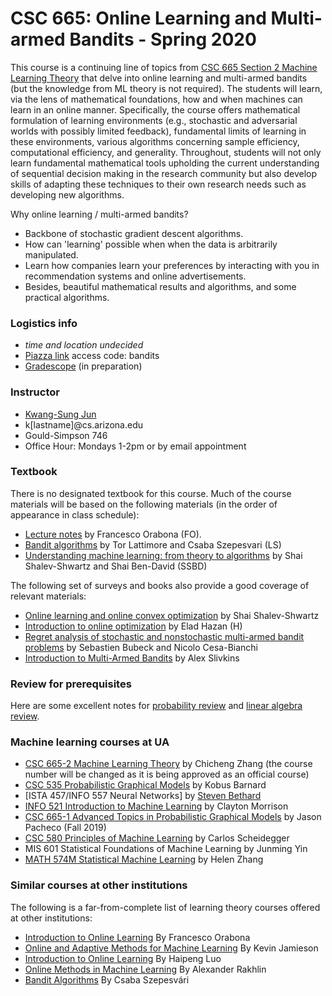 # CSC 665: Online Learning and Multi-armed Bandits - Spring 2020

This course is a continuing line of topics from [CSC 665 Section 2 Machine Learning Theory](https://zcc1307.github.io/csc665/index.html) that delve into online learning and multi-armed bandits (but the knowledge from ML theory is not required).
The students will learn, via the lens of mathematical foundations, how and when machines can learn in an online manner.
Specifically, the course offers mathematical formulation of learning environments (e.g., stochastic and adversarial worlds with possibly limited feedback), fundamental limits of learning in these environments, various algorithms concerning sample efficiency, computational efficiency, and generality.
Throughout, students will not only learn fundamental mathematical tools upholding the current understanding of sequential decision making in the research community but also develop skills of adapting these techniques to their own research needs such as developing new algorithms.

Why online learning / multi-armed bandits?

 * Backbone of stochastic gradient descent algorithms.
 * How can 'learning' possible when when the data is arbitrarily manipulated.
 * Learn how companies learn your preferences by interacting with you in recommendation systems and online advertisements.
 * Besides, beautiful mathematical results and algorithms, and some practical algorithms.

### Logistics info

 * _time and location undecided_
 * [Piazza link](piazza.com/arizona/spring2020/csc665) access code: bandits
 * [Gradescope](xxx) (in preparation)

[//]: # ()

### Instructor

 * [Kwang-Sung Jun](https://kwangsungjun.github.io/)
 * k\[lastname\]@cs.arizona.edu
 * Gould-Simpson 746
 * Office Hour: Mondays 1-2pm or by email appointment

### Textbook

There is no designated textbook for this course. Much of the course
materials will be based on the following materials (in the order of appearance
  in class schedule):

 * [Lecture notes](https://parameterfree.com/lecture-notes-on-online-learning/) by Francesco Orabona (FO).
 * [Bandit algorithms](https://tor-lattimore.com/downloads/book/book.pdf) by Tor Lattimore and Csaba Szepesvari (LS)
 * [Understanding machine learning: from theory to algorithms](https://www.cs.huji.ac.il/~shais/UnderstandingMachineLearning/) by Shai Shalev-Shwartz and Shai Ben-David (SSBD)

The following set of surveys and books also provide a good coverage of relevant materials:

 * [Online learning and online convex optimization](https://www.cs.huji.ac.il/~shais/papers/OLsurvey.pdf) by Shai Shalev-Shwartz
 * [Introduction to online optimization](https://ocobook.cs.princeton.edu/OCObook.pdf) by Elad Hazan (H)
 * [Regret analysis of stochastic and nonstochastic multi-armed bandit problems](http://sbubeck.com/SurveyBCB12.pdf) by Sebastien Bubeck and Nicolo Cesa-Bianchi
 * [Introduction to Multi-Armed Bandits](https://arxiv.org/pdf/1904.07272.pdf) by Alex Slivkins

### Review for prerequisites

Here are some excellent notes for [probability review](http://cs229.stanford.edu/section/cs229-prob.pdf) and [linear algebra review](http://cs229.stanford.edu/section/cs229-linalg.pdf).

### Machine learning courses at UA

 * [CSC 665-2 Machine Learning Theory](https://zcc1307.github.io/csc665/index.html) by Chicheng Zhang (the course number will be changed as it is being approved as an official course)
 * [CSC 535 Probabilistic Graphical Models](http://kobus.ca/teaching/cs535/spring18/index.html) by Kobus Barnard
 * [ISTA 457/INFO 557 Neural Networks] by [Steven Bethard](https://bethard.faculty.arizona.edu/)
 * [INFO 521 Introduction to Machine Learning](http://w3.sista.arizona.edu/~clayton/courses/ml/index.html) by Clayton Morrison
 * [CSC 665-1 Advanced Topics in Probabilistic Graphical Models](https://www2.cs.arizona.edu/~pachecoj/courses/csc665-1/index.html) by Jason Pacheco (Fall 2019)
 * [CSC 580 Principles of Machine Learning](https://cscheid.net/courses/spr19/csc665/) by Carlos Scheidegger
 * MIS 601 Statistical Foundations of Machine Learning by Junming Yin
 * [MATH 574M Statistical Machine Learning](http://math.arizona.edu/~hzhang/math574m.html) by Helen Zhang

### Similar courses at other institutions

The following is a far-from-complete list of learning theory courses offered at other institutions:

 * [Introduction to Online Learning](http://francesco.orabona.com/teaching/fall19_ec500_syllabus.pdf) By Francesco Orabona
 * [Online and Adaptive Methods for Machine Learning](https://courses.cs.washington.edu/courses/cse599i/18wi/) By Kevin Jamieson
 * [Introduction to Online Learning](https://haipeng-luo.net/courses/CSCI699/index.html) By Haipeng Luo
 * [Online Methods in Machine Learning](http://www.mit.edu/~rakhlin/6.883/#schedule) By Alexander Rakhlin
 * [Bandit Algorithms](https://eclass.srv.ualberta.ca/course/view.php?id=54247) By Csaba Szepesvári

</br>
</br>
</br>
</br>
</br>
